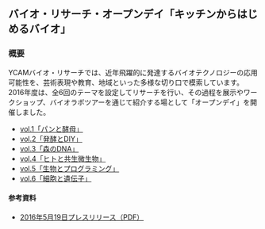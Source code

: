 ## バイオ・リサーチ・オープンデイ「キッチンからはじめるバイオ」

### 概要
YCAMバイオ・リサーチでは、近年飛躍的に発達するバイオテクノロジーの応用可能性を、芸術表現や教育、地域といった多様な切り口で模索しています。2016年度は、全6回のテーマを設定してリサーチを行い、その過程を展示やワークショップ、バイオラボツアーを通じて紹介する場として「オープンデイ」を開催しました。


- [vol.1「パンと酵母」](https://github.com/YCAMInterlab/BioTIPS/blob/master/2016/1_breadandyeast.md)  
- [vol.2「発酵とDIY」]()  
- [vol.3「森のDNA」]()  
- [vol.4「ヒトと共生微生物」]()  
- [vol.5「生物とプログラミング」]()  
- [vol.6「細胞と遺伝子」]()



#### 参考資料
- [2016年5月19日プレスリリース（PDF）](https://www.ycam.jp/asset/pdf/press-release/2016/ycam-bio-research-open-day.pdf)
